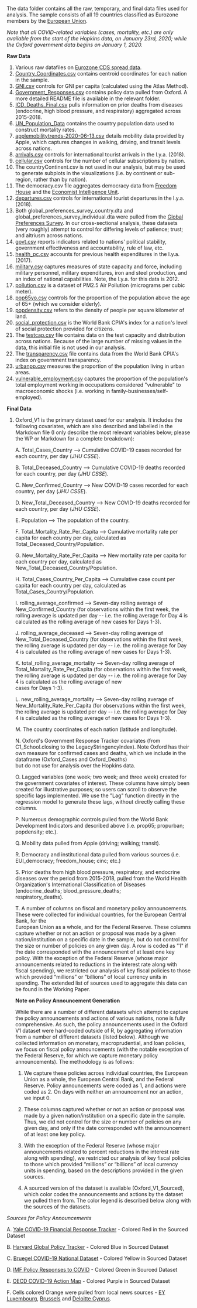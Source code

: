The data folder contains all the raw, temporary, and final data files used for analysis. The sample consists of all 19 countries classified as Eurozone members by the [European Union](https://europa.eu/european-union/about-eu/euro/which-countries-use-euro_en).

*Note that all COVID-related variables (cases, mortality, etc.) are only available from the start of the Hopkins data, on January 23rd, 2020; while the Oxford government data begins on January 1, 2020.*

**Raw Data**

1. Various raw datafiles on [Eurozone CDS spread data](https://github.com/snairdesai/COVID_Dominance/tree/master/spreads_data).
2. [Country_Coordinates.csv](https://developers.google.com/public-data/docs/canonical/countries_csv) contains centroid coordinates for each nation in the sample.
3. [GNI.csv](https://data.worldbank.org/indicator/NY.GNP.PCAP.CD?view=chart) controls for GNI per capita (calculated using the Atlas Method).
4. [Government_Responses.csv](https://www.bsg.ox.ac.uk/research/research-projects/coronavirus-government-response-tracker) contains policy data pulled from Oxford. A more detailed README file is available in the relevant folder.
5. [ICD_Deaths_Final.csv](https://www.who.int/classifications/icd/icdonlineversions/en/) pulls information on prior deaths from diseases (endocrine, high blood pressure, and respiratory) aggregated across 2015-2018.
6. [UN_Population_Data](https://population.un.org/wpp/Download/Standard/Population/) contains the country population data used to construct mortality rates.
7. [applemobilitytrends-2020-06-13.csv](https://www.apple.com/covid19/mobility) details mobility data provided by Apple, which captures changes in walking, driving, and transit levels across nations.
8. [arrivals.csv](https://data.worldbank.org/indicator/ST.INT.ARVL) controls for international tourist arrivals in the l.y.a. (2018).
9. [cellular.csv](https://data.worldbank.org/indicator/IT.CEL.SETS.P2?start=1960) controls for the number of cellular subscriptions by nation.
10. The countryContinent.csv is not used in our analysis, but may be used to generate subplots in the visualizations (i.e. by continent or sub-region, rather than by nation).
11. The democracy.csv file aggregates democracy data from [Freedom House](https://freedomhouse.org/countries/freedom-world/scores) and the [Economist Intelligence Unit](https://www.eiu.com/topic/democracy-index?&zid=democracyindex2019&utm_source=blog&utm_medium=blog&utm_name=democracyindex2019&utm_term=democracyindex2019&utm_content=top_link).
12. [departures.csv](https://data.worldbank.org/indicator/ST.INT.DPRT) controls for international tourist departures in the l.y.a. (2018).
13. Both global_preferences_survey_country.dta and global_preferences_survey_individual.dta were pulled from the [Global Preferences Survey](https://www.briq-institute.org/global-preferences/downloads). In our cross-sectional analysis, these datasets (very roughly) attempt to control for differing levels of patience; trust; and altriusm across nations.
14. [govt.csv](https://info.worldbank.org/governance/wgi/Home/Documents) reports indicators related to nations' political stability, government effectiveness and accountability, rule of law, etc.
15. [health_pc.csv](https://data.worldbank.org/indicator/SH.XPD.CHEX.PC.CD?view=chart) accounts for previous health expenditures in the l.y.a. (2017).
16. [military.csv](https://correlatesofwar.org/data-sets/national-material-capabilities) captures measures of state capacity and force, including military personnel, military expenditures, iron and steel production, and an index of national capabilities. Note, the l.y.a. for this data is 2012.
17. [pollution.csv](https://data.worldbank.org/indicator/EN.ATM.PM25.MC.M3?view=chart) is a dataset of PM2.5 Air Pollution (micrograms per cubic meter).
18. [pop65yo.csv](https://data.worldbank.org/indicator/SP.POP.65UP.TO.ZS) controls for the proportion of the population above the age of 65+ (which we consider elderly).
19. [popdensity.csv](https://data.worldbank.org/indicator/EN.POP.DNST) refers to the density of people per square kilometer of land.
20. [social_protection.csv](https://data.worldbank.org/indicator/IQ.CPA.PROT.XQ?view=chart) is the World Bank CPIA's index for a nation's level of social protection provided for citizens.
21. The [testcap.csv](https://raw.githubusercontent.com/owid/covid-19-data/master/public/data/testing/covid-testing-all-observations.csv) file contains data on the test capacity and distribution across nations. Because of the large number of missing values in the data, this initial file is not used in our analysis.
22. The [transparency.csv](https://data.worldbank.org/indicator/IQ.CPA.TRAN.XQ) file contains data from the World Bank CPIA's index on government transparency.
23. [urbanpp.csv](https://data.worldbank.org/indicator/SP.URB.TOTL.in.zs) measures the proportion of the population living in urban areas.
24. [vulnerable_employment.csv](https://data.worldbank.org/indicator/SL.EMP.VULN.ZS?view=chart) captures the proportion of the population's total employment working in occupations considered "vulnerable" to macroeconomic shocks (i.e. working in family-businesses/self-employed).

**Final Data**

1. Oxford_V1 is the primary dataset used for our analysis. It includes the following covariates, which are also described and labelled in the Markdown file (I only describe the most relevant variables below; please the WP or Markdown for a complete breakdown):

    A. Total_Cases_Country --> Cumulative COVID-19 cases recorded for each country, per day (*JHU CSSE*).
    
    B. Total_Deceased_Country --> Cumulative COVID-19 deaths recorded for each country, per day (*JHU CSSE*).
    
    C. New_Confirmed_Country --> New COVID-19 cases recorded for each country, per day (*JHU CSSE*).
    
    D. New_Total_Deceased_Country --> New COVID-19 deaths recorded for each country, per day (*JHU CSSE*).
    
    E. Population --> The population of the country.
    
    F. Total_Mortality_Rate_Per_Capita --> Cumulative mortality rate per capita for each country per day, calculated as    
       Total_Deceased_Country/Population.
       
    G. New_Mortality_Rate_Per_Capita --> New mortality rate per capita for each country per day, calculated as    
       New_Total_Deceased_Country/Population.
       
    H. Total_Cases_Country_Per_Capita --> Cumulative case count per capita for each country per day, calculated as      
       Total_Cases_Country/Population.
       
    I. rolling_average_confirmed --> Seven-day rolling average of New_Confirmed_Country (for observations within the first 
       week, the rolling average is updated per day -- i.e. the rolling average for Day 4 is calculated as the rolling average 
       of new cases for Days 1-3).
       
    J. rolling_average_deceased --> Seven-day rolling average of New_Total_Deceased_Country (for observations within the first 
       week, the rolling average is updated per day -- i.e. the rolling average for Day 4 is calculated as the rolling average 
       of new cases for Days 1-3).
       
    K. total_rolling_average_mortality --> Seven-day rolling average of Total_Mortality_Rate_Per_Capita (for observations
       within the first week, the rolling average is updated per day -- i.e. the rolling average for Day 4 is calculated as the rolling average of new     
       cases for Days 1-3).
       
    L. new_rolling_average_mortality --> Seven-day rolling average of New_Mortality_Rate_Per_Capita (for observations
       within the first week, the rolling average is updated per day -- i.e. the rolling average for Day 4 is calculated as the rolling average of new 
       cases for Days 1-3).
       
    M. The country coordinates of each nation (latitude and longitude).
    
    N. Oxford's Government Response Tracker covariates (from C1_School.closing to the LegacyStringencyIndex). Note Oxford has 
       their own measure for confirmed cases and deaths, which we include in the dataframe (Oxford_Cases and Oxford_Deaths)   
       but do not use for analysis over the Hopkins data.
       
    O. Lagged variables (one week; two week; and three week) created for the government covariates of interest. These columns 
       have simply been created for illustrative purposes; so users can scroll to observe the specific lags implemented. We          use the "Lag" function directly 
       in the regression model to generate these lags, without directly calling these columns.
       
    P. Numerous demographic controls pulled from the World Bank Development Indicators and described above (i.e. prop65; 
       propurban; popdensity; etc.).
       
    Q. Mobility data pulled from Apple (driving; walking; transit).
    
    R. Democracy and institutional data pulled from various sources (i.e. EUI_democracy; freedom_house; cinc; etc.)
    
    S. Prior deaths from high blood pressure, respiratory, and endocrine diseases over the period from 2015-2018, pulled from 
       the World Health Organization's International Classification of Diseases (endocrine_deaths; blood_pressure_deaths;     
       respiratory_deaths).
       
    T.  A number of columns on fiscal and monetary policy announcements. These were collected for individual countries, for the European Central Bank, for the      
        European Union as a whole, and for the Federal Reserve. These columns capture whether or not an action or proposal was made by a given nation/institution on         a specific date in the sample, but do not control for the size or number of policies on any given day. A row is coded as "1" if the date corresponded               with the announcement of at least one key policy. With the exception of the Federal Reserve (whose major announcements related to reductions in the interest         rate along with fiscal spending), we restricted our analysis of key fiscal policies to those which provided “millions” or “billions” of local currency units         in spending. The extended list of sources used to aggregate this data can be found in the Working Paper.
        
        
    **Note on Policy Announcement Generation**
     
     
     While there are a number of different datasets which attempt to capture the policy announcements and actions of various nations, none is fully comprehensive.      As such, the policy announcements used in the Oxford V1 dataset were hard-coded outside of R, by aggregating information from a number of different datasets        (listed below). Although we collected information on monetary, macroprudential, and loan policies, we focus on fiscal policy announcements (with the notable        exception of the Federal Reserve, for which we capture monetary policy announcements). The methodology is as follows: 
     
     1. We capture these policies across individual countries, the European Union as a whole, the European Central Bank, and the Federal Reserve. Policy                   announcements were coded as 1, and actions were coded as 2. On days with neither an announcement nor an action, we input 0.
     
     2. These columns captured whether or not an action or proposal was made by a given nation/institution on a specific date in the sample. Thus, we did not               control for the size or number of policies on any given day, and only if the date corresponded with the announcement of at least one key policy. 
     
     3. With the exception of the Federal Reserve (whose major announcements related to percent reductions in the interest rate along with spending), we                   restricted our analysis of key fiscal policies to those which provided “millions” or “billions” of local currency units in spending, based on the                   descriptions provided in the given sources.
     
     4. A sourced version of the dataset is available (Oxford_V1_Sourced), which color codes the announcements and actions by the dataset we pulled them from.
        The color legend is described below along with the sources of the datasets.
           
  *Sources for Policy Announcements*
  
  A. [Yale COVID-19 Financial Response Tracker](https://som.yale.edu/node/222278) - Colored Red in the Sourced Dataset
  
  B. [Harvard Global Policy Tracker](https://www.hbs.edu/covid-19-business-impact/Insights/Economic-and-Financial-Impacts/Global-Policy-Tracker) - Colored Blue in      Sourced Dataset
  
  C. [Bruegel COVID-19 National Dataset](https://www.bruegel.org/publications/datasets/covid-national-dataset/) - Colored Yellow in Sourced Dataset
  
  D. [IMF Policy Responses to COVID](https://www.imf.org/en/Topics/imf-and-covid19/Policy-Responses-to-COVID-19) - Colored Green in Sourced Dataset
  
  E. [OECD COVID-19 Action Map](https://oecd.github.io/OECD-covid-action-map/) - Colored Purple in Sourced Dataset
  
  F. Cells colored Orange were pulled from local news sources - [EY Luxembourg](https://www.ey.com/en_gl/tax-alerts/luxembourg-announces-economic-stabilization-and-stimulus-package), [Brussels](https://1819.brussels/blog/covid-19-et-les-mesures-pour-soutenir-leconomie-bruxelloise-quoi-de-neuf) and [Deloitte Cyprus](https://www2.deloitte.com/cy/en/pages/about-deloitte/articles/cyprus-governmental-measures-to-tackiling-covid19.html).
  
  
